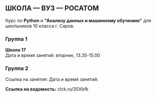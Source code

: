 ## ШКОЛА — ВУЗ — РОСАТОМ

Курс по **Python** и **"Анализу данных и машинному обучению"** для школьников 10 класса г. Саров.

### Группа 1
**Школа 17** <br>
Дата и время занятий: вторник, 13.35-15.00<br>

### Группа 2
Ссылка на занятия:
Дата и время занятий:

**Ссылка на ведомость:**
clck.ru/35Xbfk

